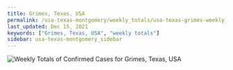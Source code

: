 ```yaml
---
title: Grimes, Texas, USA
permalink: /usa-texas-montgomery/weekly_totals/usa-texas-grimes-weekly_totals.html
last_updated: Dec 15, 2021
keywords: ["Grimes, Texas, USA", "weekly totals"]
sidebar: usa-texas-montgomery_sidebar
---
```


![Weekly Totals of Confirmed Cases for Grimes, Texas, USA](/covid_tracker/images/graphs/usa-texas-grimes-weekly_totals_graph.png)
